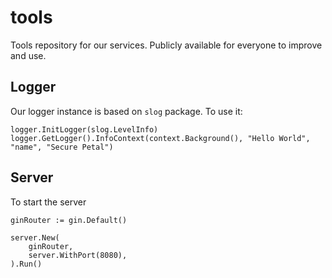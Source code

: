# tools
Tools repository for our services. Publicly available for everyone to improve and use.

## Logger
Our logger instance is based on `slog` package. To use it:
```
logger.InitLogger(slog.LevelInfo)
logger.GetLogger().InfoContext(context.Background(), "Hello World", "name", "Secure Petal")
```

## Server
To start the server
```
ginRouter := gin.Default()

server.New(
    ginRouter,
    server.WithPort(8080),
).Run()
```
